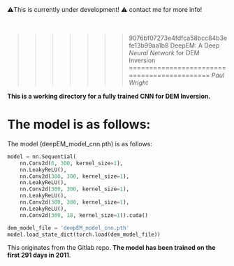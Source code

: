 
</br></br>
⚠️This is currently under development! ⚠️
contact me for more info!
</br></br></br>

>>>>>>> 9076bf07273e4fdfca58bcc84b3efe13b99aa1b8
DeepEM: A Deep <i>Neural Network</i> for DEM Inversion
============================================
*Paul Wright*

**This is a working directory for a fully trained CNN for DEM Inversion.**

The model is as follows:
=======
The model (deepEM_model_cnn.pth) is as follows:

```python
model = nn.Sequential(
    nn.Conv2d(6, 300, kernel_size=1),
    nn.LeakyReLU(),
    nn.Conv2d(300, 300, kernel_size=1),
    nn.LeakyReLU(),
    nn.Conv2d(300, 300, kernel_size=1),
    nn.LeakyReLU(),
    nn.Conv2d(300, 300, kernel_size=1),
    nn.LeakyReLU(),
    nn.Conv2d(300, 18, kernel_size=1)).cuda()

dem_model_file = 'deepEM_model_cnn.pth'
model.load_state_dict(torch.load(dem_model_file))
```

This originates from the Gitlab repo.
<b>The model has been trained on the first 291 days in 2011</b>.
